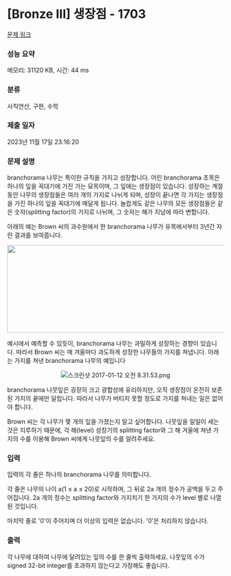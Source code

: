# [Bronze III] 생장점 - 1703 

[문제 링크](https://www.acmicpc.net/problem/1703) 

### 성능 요약

메모리: 31120 KB, 시간: 44 ms

### 분류

사칙연산, 구현, 수학

### 제출 일자

2023년 11월 17일 23:16:20

### 문제 설명

<p>branchorama 나무는 특이한 규칙을 가지고 성장합니다. 어린 branchorama 초목은 하나의 잎을 꼭대기에 가진 가는 묘목이며, 그 잎에는 생장점이 있습니다. 성장하는 계절 동안 나무의 생장점들은 여러 개의 가지로 나뉘게 되며, 성장이 끝나면 각 가지는 생장점을 가진 하나의 잎을 꼭대기에 매달게 됩니다. 놀랍게도 같은 나무의 모든 생장점들은 같은 숫자(splitting factor)의 가지로 나뉘며, 그 숫자는 해가 지남에 따라 변합니다.</p>

<p>아래의 예는 Brown 씨의 과수원에서 한 branchorama 나무가 유목에서부터 3년간 자란 결과를 보여줍니다.</p>

<p style="text-align: center;"><img alt="" src="https://onlinejudgeimages.s3.amazonaws.com/problem/1703/%EC%8A%A4%ED%81%AC%EB%A6%B0%EC%83%B7%202017-01-12%20%EC%98%A4%EC%A0%84%208.31.45.png" style="height:204px; width:550px"></p>

<p>예시에서 예측할 수 있듯이, branchorama 나무는 과밀하게 성장하는 경향이 있습니다. 따라서 Brown 씨는 매 겨울마다 과도하게 성장한 나무들의 가지를 쳐냅니다. 아래는 가지를 쳐낸  branchorama 나무의 예입니다</p>

<p style="text-align: center;"><img alt="스크린샷 2017-01-12 오전 8.31.53.png" src="https://upload.acmicpc.net/7ed14a0d-f79e-41fd-b899-051095b7edc7/-/crop/320x225/628,183/-/preview/"></p>

<p>branchorama 나뭇잎은 굉장히 크고 광합성에 유리하지만, 오직 생장점이 온전히 보존된 가지의 끝에만 달립니다. 따라서 나무가 버티지 못할 정도로 가지를 쳐내는 일은 없어야 합니다.</p>

<p>Brown 씨는 각 나무가 몇 개의 잎을 가졌는지 알고 싶어합니다. 나뭇잎을 일일이 세는 것은 지루하기 때문에, 각 해(level) 성장기의 splitting factor와 그 해 겨울에 쳐낸 가지의 수를 이용해 Brown 씨에게 나뭇잎의 수를 알려주세요.</p>

### 입력 

 <p>입력의 각 줄은 하나의 branchorama 나무를 의미합니다.</p>

<p>각 줄은 나무의 나이 a(1 ≤ a ≤ 20)로 시작하며, 그 뒤로 2a 개의 정수가 공백을 두고 주어집니다. 2a 개의 정수는 splitting factor와 가지치기 한 가지의 수가 level 별로 나열된 것입니다.</p>

<p>마지막 줄로  '0'이 주어지며 더 이상의 입력은 없습니다. '0'은 처리하지 않습니다.</p>

### 출력 

 <p>각 나무에 대하여 나무에 달려있는 잎의 수를 한 줄씩 출력하세요. 나뭇잎의 수가 signed 32-bit integer를 초과하지 않는다고 가정해도 좋습니다.</p>

